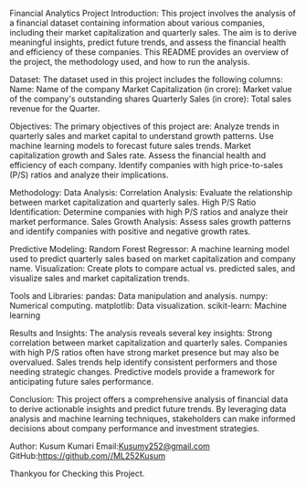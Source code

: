 Financial Analytics Project
Introduction:
This project involves the analysis of a financial dataset containing information about various companies, including their market capitalization and quarterly sales. 
The aim is to derive meaningful insights, predict future trends, and assess the financial health and efficiency of these companies. 
This README provides an overview of the project, the methodology used, and how to run the analysis.

Dataset:
The dataset used in this project includes the following columns:
Name: Name of the company
Market Capitalization (in crore): Market value of the company's outstanding shares
Quarterly Sales (in crore): Total sales revenue for the Quarter.

Objectives:
The primary objectives of this project are:
Analyze trends in quarterly sales and market capital to understand growth patterns.
Use machine learning models to forecast future sales trends.
Market capitalization growth and Sales rate.
Assess the financial health and efficiency of each company.
Identify companies with high price-to-sales (P/S) ratios and analyze their implications.

Methodology:
Data Analysis:
Correlation Analysis: Evaluate the relationship between market capitalization and quarterly sales.
High P/S Ratio Identification: Determine companies with high P/S ratios and analyze their market performance.
Sales Growth Analysis: Assess sales growth patterns and identify companies with positive and negative growth rates.

Predictive Modeling:
Random Forest Regressor: A machine learning model used to predict quarterly sales based on market capitalization and company name.
Visualization: Create plots to compare actual vs. predicted sales, and visualize sales and market capitalization trends.

Tools and Libraries:
pandas: Data manipulation and analysis.
numpy: Numerical computing.
matplotlib: Data visualization.
scikit-learn: Machine learning

Results and Insights:
The analysis reveals several key insights:
Strong correlation between market capitalization and quarterly sales.
Companies with high P/S ratios often have strong market presence but may also be overvalued.
Sales trends help identify consistent performers and those needing strategic changes.
Predictive models provide a framework for anticipating future sales performance.

Conclusion:
This project offers a comprehensive analysis of financial data to derive actionable insights and predict future trends. By leveraging data analysis and machine learning techniques, 
stakeholders can make informed decisions about company performance and investment strategies.

Author: Kusum Kumari
Email:Kusumy252@gmail.com
GitHub:https://github.com//ML252Kusum

Thankyou for Checking this Project.
